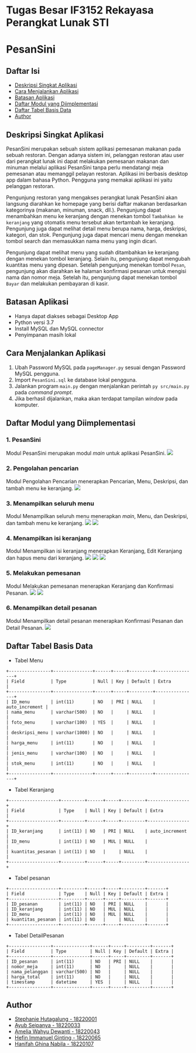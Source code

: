# Tugas Besar IF3152 Rekayasa Perangkat Lunak STI
# PesanSini

## Daftar Isi
- [Deskripsi Singkat Aplikasi](#deskripsi-singkat-aplikasi)
- [Cara Menjalankan Aplikasi](#cara-menjalankan-aplikasi)
- [Batasan Aplikasi](#batasan-aplikasi)
- [Daftar Modul yang Diimplementasi](#daftar-modul-yang-diimplementasi)
- [Daftar Tabel Basis Data](#daftar-tabel-basis-data)
- [Author](#author)

## Deskripsi Singkat Aplikasi
PesanSini merupakan sebuah sistem aplikasi pemesanan makanan pada sebuah restoran. Dengan adanya sistem ini, pelanggan restoran atau user dari perangkat lunak ini dapat melakukan pemesanan makanan dan minuman melalui aplikasi PesanSini tanpa perlu mendatangi meja pemesanan atau memanggil pelayan restoran. Aplikasi ini berbasis desktop app dalam bahasa Python. Pengguna yang memakai aplikasi ini yaitu pelanggan restoran. <br/>

Pengunjung restoran yang mengakses perangkat lunak PesanSini akan langsung diarahkan ke homepage yang berisi daftar makanan berdasarkan kategorinya (makanan, minuman, snack, dll.). Pengunjung dapat menambahkan menu ke keranjang dengan menekan tombol `Tambahkan ke keranjang` yang otomatis menu tersebut akan tertambah ke keranjang. Pengunjung juga dapat melihat detail menu berupa nama, harga, deskripsi, kategori, dan stok. Pengunjung juga dapat mencari menu dengan menekan tombol search dan memasukkan nama menu yang ingin dicari. <br/>

Pengunjung dapat melihat menu yang sudah ditambahkan ke keranjang dengan menekan tombol keranjang. Selain itu, pengunjung dapat mengubah kuantitas menu yang dipesan. Setelah pengunjung menekan tombol `Pesan`, pengunjung akan diarahkan ke halaman konfirmasi pesanan untuk mengisi nama dan nomor meja. Setelah itu, pengunjung dapat menekan tombol `Bayar` dan melakukan pembayaran di kasir. <br/>

## Batasan Aplikasi
* Hanya dapat diakses sebagai Desktop App
* Python versi 3.7
* Install MySQL dan MySQL connector
* Penyimpanan masih lokal

## Cara Menjalankan Aplikasi
1. Ubah Password MySQL pada `pageManager.py` sesuai dengan Password MySQL pengguna.
2. Import `PesanSini.sql` ke database lokal pengguna.
2. Jalankan program `main.py` dengan menjalankan perintah `py src/main.py` pada *command prompt*.
3. Jika berhasil dijalankan, maka akan terdapat tampilan *window* pada komputer.

## Daftar Modul yang Diimplementasi
### 1. PesanSini
Modul PesanSini merupakan modul _main_ untuk aplikasi PesanSini.
![](./doc/laman_utama.png)
### 2. Pengolahan pencarian
Modul Pengolahan Pencarian menerapkan Pencarian, Menu, Deskripsi, dan tambah menu ke keranjang.
![](./doc/search.png)
### 3. Menampilkan seluruh menu
Modul Menampilkan seluruh menu menerapkan _main_, Menu, dan Deskripsi, dan tambah menu ke keranjang.
![](./doc/kategori.png)
![](./doc/kategori2.png)
### 4. Menampilkan isi keranjang
Modul Menampilkan isi keranjang menerapkan Keranjang, Edit Keranjang dan hapus menu dari keranjang.
![](./doc/keranjang_kosong.png)
![](./doc/keranjang.png)
![](./doc/hapus_keranjang.png)
### 5. Melakukan pemesanan
Modul Melakukan pemesanan menerapkan Keranjang dan Konfirmasi Pesanan.
![](./doc/)
![](./doc/)
### 6. Menampilkan detail pesanan
Modul Menampilkan detail pesanan menerapkan Konfirmasi Pesanan dan Detail Pesanan.
![](./doc/)

## Daftar Tabel Basis Data
* Tabel Menu
```
+----------------+---------------+------+-----+---------+----------------+
| Field          | Type          | Null | Key | Default | Extra          |
+----------------+---------------+------+-----+---------+----------------+
| ID_menu        | int(11)       | NO   | PRI | NULL    | auto_increment |
| nama_menu      | varchar(500)  | NO   |     | NULL    |                |
| foto_menu      | varchar(100)  | YES  |     | NULL    |                |
| deskripsi_menu | varchar(1000) | NO   |     | NULL    |                |
| harga_menu     | int(11)       | NO   |     | NULL    |                |
| jenis_menu     | varchar(100)  | NO   |     | NULL    |                |
| stok_menu      | int(11)       | NO   |     | NULL    |                |
+----------------+---------------+------+-----+---------+----------------+
```
* Tabel Keranjang
```
+-------------------+---------+------+-----+---------+----------------+
| Field             | Type    | Null | Key | Default | Extra          |
+-------------------+---------+------+-----+---------+----------------+
| ID_keranjang      | int(11) | NO   | PRI | NULL    | auto_increment |
| ID_menu           | int(11) | NO   | MUL | NULL    |                |
| kuantitas_pesanan | int(11) | NO   |     | NULL    |                |
+-------------------+---------+------+-----+---------+----------------+
```
* Tabel pesanan
```
+-------------------+---------+------+-----+---------+-------+
| Field             | Type    | Null | Key | Default | Extra |
+-------------------+---------+------+-----+---------+-------+
| ID_pesanan        | int(11) | NO   | PRI | NULL    |       |
| ID_keranjang      | int(11) | NO   | MUL | NULL    |       |
| ID_menu           | int(11) | NO   | MUL | NULL    |       |
| kuantitas_pesanan | int(11) | NO   |     | NULL    |       |
+-------------------+---------+------+-----+---------+-------+
```
* Tabel DetailPesanan
```
+----------------+--------------+------+-----+---------+-------+
| Field          | Type         | Null | Key | Default | Extra |
+----------------+--------------+------+-----+---------+-------+
| ID_pesanan     | int(11)      | NO   | PRI | NULL    |       |
| nomor_meja     | int(11)      | NO   |     | NULL    |       |
| nama_pelanggan | varchar(500) | NO   |     | NULL    |       |
| harga_total    | int(11)      | NO   |     | NULL    |       |
| timestamp      | datetime     | YES  |     | NULL    |       |
+----------------+--------------+------+-----+---------+-------+
```

## Author
* [Stephanie Hutagalung - 18220001](https://github.com/srnstephanie)
* [Ayub Seipanya - 18220033](https://github.com/AyubSeipanya123)
* [Amelia Wahyu Dewanti - 18220043](https://github.com/meliawd)
* [Hefin Immanuel Ginting - 18220065](https://github.com/Hefin-Gtg)
* [Hanifah Ghina Nabila - 18220107](https://github.com/hanifahgn)
